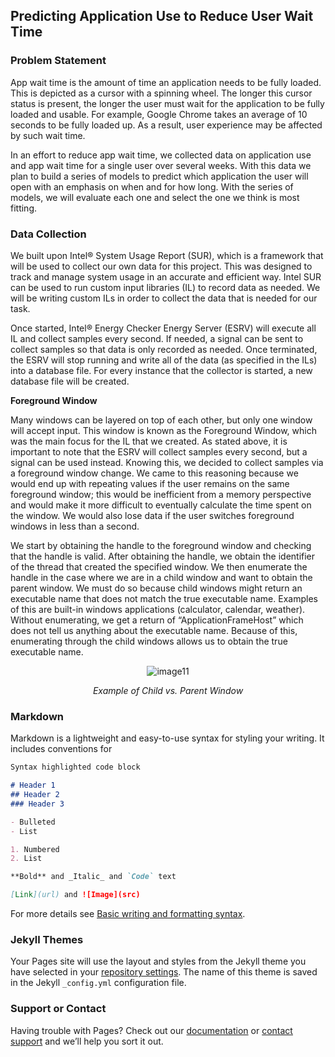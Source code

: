 ## Predicting Application Use to Reduce User Wait Time
### Problem Statement
App wait time is the amount of time an application needs to be fully loaded. This is depicted as a cursor with a spinning wheel. The longer this cursor status is present, the longer the user must wait for the application to be fully loaded and usable. For example, Google Chrome takes an average of 10 seconds to be fully loaded up. As a result, user experience may be affected by such wait time.

In an effort to reduce app wait time, we collected data on application use and app wait time for a single user over several weeks. With this data we plan to build a series of models to predict which application the user will open with an emphasis on when and for how long. With the series of models, we will evaluate each one and select the one we think is most fitting.

### Data Collection

We built upon Intel® System Usage Report (SUR), which is a framework that will be used to collect our own data for this project. This was designed to track and manage system usage in an accurate and efficient way. Intel SUR can be used to run custom input libraries (IL) to record data as needed. We will be writing custom ILs in order to collect the data that is needed for our task.

Once started, Intel® Energy Checker Energy Server (ESRV) will execute all IL and collect samples every second. If needed, a signal can be sent to collect samples so that data is only recorded as needed. Once terminated, the ESRV will stop running and write all of the data (as specified in the ILs) into a database file. For every instance that the collector is started, a new database file will be created.

**Foreground Window**  

Many windows can be layered on top of each other, but only one window will accept input. This window is known as the Foreground Window, which was the main focus for the IL that we created. As stated above, it is important to note that the ESRV will collect samples every second, but a signal can be used instead. Knowing this, we decided to collect samples via a foreground window change. We came to this reasoning because we would end up with repeating values if the user remains on the same foreground window; this would be inefficient from a memory perspective and would make it more difficult to eventually calculate the time spent on the window.  We would also lose data if the user switches foreground windows in less than a second.

We start by obtaining the handle to the foreground window and checking that the handle is valid. After obtaining the handle, we obtain the identifier of the thread that created the specified window. We then enumerate the handle in the case where we are in a child window and want to obtain the parent window. We must do so because child windows might return an executable name that does not match the true executable name. Examples of this are built-in windows applications (calculator, calendar, weather). Without enumerating, we get a return of “ApplicationFrameHost” which does not tell us anything about the executable name. Because of this, enumerating through the child windows allows us to obtain the true executable name.

<p align="center">
    <img src="{{site.baseurl | prepend: site.url}}image11.png" alt="image11" />
</p>
<p align="center">
    <em>Example of Child vs. Parent Window</em>
</p>



### Markdown

Markdown is a lightweight and easy-to-use syntax for styling your writing. It includes conventions for

```markdown
Syntax highlighted code block

# Header 1
## Header 2
### Header 3

- Bulleted
- List

1. Numbered
2. List

**Bold** and _Italic_ and `Code` text

[Link](url) and ![Image](src)
```

For more details see [Basic writing and formatting syntax](https://docs.github.com/en/github/writing-on-github/getting-started-with-writing-and-formatting-on-github/basic-writing-and-formatting-syntax).

### Jekyll Themes

Your Pages site will use the layout and styles from the Jekyll theme you have selected in your [repository settings](https://github.com/SasamiScott/dsc_capstone/settings/pages). The name of this theme is saved in the Jekyll `_config.yml` configuration file.

### Support or Contact

Having trouble with Pages? Check out our [documentation](https://docs.github.com/categories/github-pages-basics/) or [contact support](https://support.github.com/contact) and we’ll help you sort it out.
